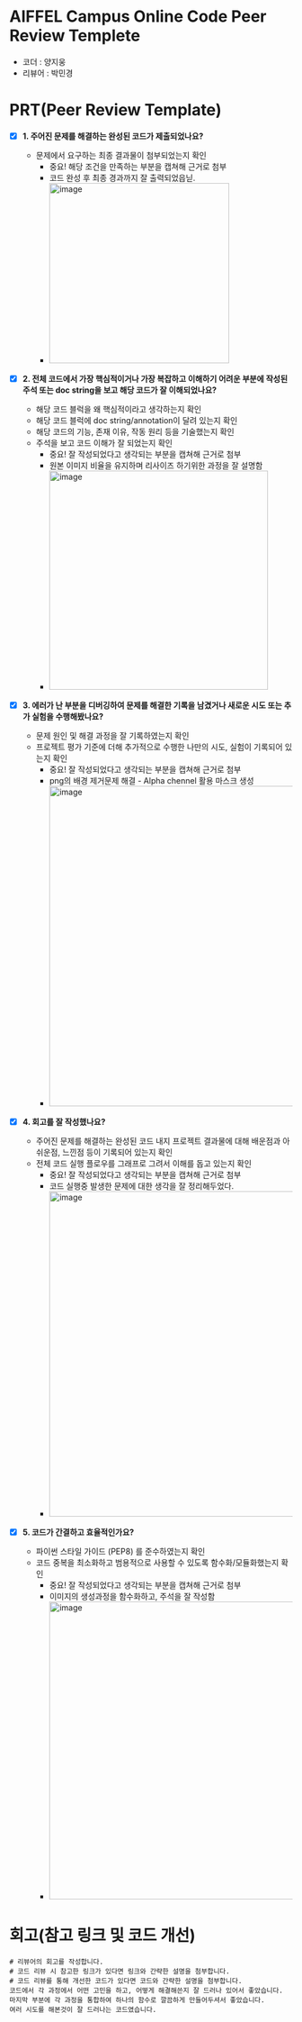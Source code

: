 # AIFFEL Campus Online Code Peer Review Templete
- 코더 : 양지웅
- 리뷰어 : 박민경


# PRT(Peer Review Template)
- [x]  **1. 주어진 문제를 해결하는 완성된 코드가 제출되었나요?**
    - 문제에서 요구하는 최종 결과물이 첨부되었는지 확인
        - 중요! 해당 조건을 만족하는 부분을 캡쳐해 근거로 첨부
        - 코드 완성 후 최종 경과까지 잘 출력되었읍닏.
        - <img width="320" alt="image" src="https://github.com/user-attachments/assets/f0e407cd-e1fc-48d6-b832-1d71457f2bb5" />

    
- [x]  **2. 전체 코드에서 가장 핵심적이거나 가장 복잡하고 이해하기 어려운 부분에 작성된 
주석 또는 doc string을 보고 해당 코드가 잘 이해되었나요?**
    - 해당 코드 블럭을 왜 핵심적이라고 생각하는지 확인
    - 해당 코드 블럭에 doc string/annotation이 달려 있는지 확인
    - 해당 코드의 기능, 존재 이유, 작동 원리 등을 기술했는지 확인
    - 주석을 보고 코드 이해가 잘 되었는지 확인
        - 중요! 잘 작성되었다고 생각되는 부분을 캡쳐해 근거로 첨부
        - 원본 이미지 비율을 유지하며 리사이즈 하기위한 과정을 잘 설명함
        - <img width="389" alt="image" src="https://github.com/user-attachments/assets/a3fa2f3c-ec99-48c4-9ef9-8c1d37039bfc" />

        
- [x]  **3. 에러가 난 부분을 디버깅하여 문제를 해결한 기록을 남겼거나
새로운 시도 또는 추가 실험을 수행해봤나요?**
    - 문제 원인 및 해결 과정을 잘 기록하였는지 확인
    - 프로젝트 평가 기준에 더해 추가적으로 수행한 나만의 시도, 
    실험이 기록되어 있는지 확인
        - 중요! 잘 작성되었다고 생각되는 부분을 캡쳐해 근거로 첨부
        - png의 배경 제거문제 해결 - Alpha chennel 활용 마스크 생성
        - <img width="569" alt="image" src="https://github.com/user-attachments/assets/2e4af42a-c175-4e6a-b08a-a39c32e8fa04" />

        
- [x]  **4. 회고를 잘 작성했나요?**
    - 주어진 문제를 해결하는 완성된 코드 내지 프로젝트 결과물에 대해
    배운점과 아쉬운점, 느낀점 등이 기록되어 있는지 확인
    - 전체 코드 실행 플로우를 그래프로 그려서 이해를 돕고 있는지 확인
        - 중요! 잘 작성되었다고 생각되는 부분을 캡쳐해 근거로 첨부
        - 코드 실행중 발생한 문제에 대한 생각을 잘 정리해두었다.
        - <img width="578" alt="image" src="https://github.com/user-attachments/assets/a0ebabae-f405-4b13-845e-0bf127ef9acf" />

        
- [x]  **5. 코드가 간결하고 효율적인가요?**
    - 파이썬 스타일 가이드 (PEP8) 를 준수하였는지 확인
    - 코드 중복을 최소화하고 범용적으로 사용할 수 있도록 함수화/모듈화했는지 확인
        - 중요! 잘 작성되었다고 생각되는 부분을 캡쳐해 근거로 첨부
        - 이미지의 생성과정을 함수화하고, 주석을 잘 작성함
        - <img width="529" alt="image" src="https://github.com/user-attachments/assets/1edcfedb-75e8-4dc3-9972-6463989d4c31" />



# 회고(참고 링크 및 코드 개선)
```
# 리뷰어의 회고를 작성합니다.
# 코드 리뷰 시 참고한 링크가 있다면 링크와 간략한 설명을 첨부합니다.
# 코드 리뷰를 통해 개선한 코드가 있다면 코드와 간략한 설명을 첨부합니다.
코드에서 각 과정에서 어떤 고민을 하고, 어떻게 해결해쓴지 잘 드러나 있어서 좋았습니다.
마지막 부분에 각 과정을 통합하여 하나의 함수로 깔끔하게 만들어두셔서 좋았습니다.
여러 시도를 해본것이 잘 드러나는 코드였습니다.
```
